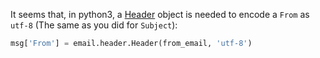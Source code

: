 It seems that, in python3, a [Header][1] object is needed to encode a `From` as `utf-8` (The same as you did for `Subject`):

```python
msg['From'] = email.header.Header(from_email, 'utf-8')
```


  [1]: http://docs.python.org/py3k/library/email.header.html#email.header.Header
